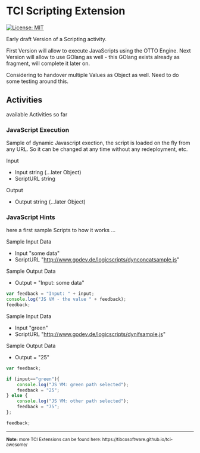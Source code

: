 # TCI Scripting Extension
[![License: MIT](https://img.shields.io/badge/License-MIT-yellow.svg)](https://opensource.org/licenses/MIT)

Early draft Version of a Scripting activity.

First Version will allow to execute JavaScripts using the OTTO Engine. 
Next Version will allow to use GOlang as well - this GOlang exists already as fragment, will complete it later on.

Considering to handover multiple Values as Object as well. Need to do some testing around this.

## Activities
available Activities so far
### JavaScript Execution 
Sample of dynamic Javascript exection, the script is loaded on the fly from any URL.
So it can be changed at any time without any redeployment, etc.

Input
- Input                 string (...later Object)
- ScriptURL             string

Output
- Output                string (...later Object)

### JavaScript Hints 
here a first sample Scripts to how it works ...

Sample Input Data
- Input "some data"
- ScriptURL "http://www.godev.de/logicscripts/dynconcatsample.js"

Sample Output Data
- Output = "Input: some data"

```js 
var feedback = "Input: " + input;
console.log("JS VM - the value " + feedback);
feedback;
```

Sample Input Data
- Input "green"
- ScriptURL "http://www.godev.de/logicscripts/dynifsample.js"

Sample Output Data
- Output = "25"

```js 
var feedback;

if (input=="green"){
	console.log("JS VM: green path selected");
	feedback = "25";
} else {
	console.log("JS VM: other path selected");
	feedback = "75";
};

feedback;
```

<hr>
<sub><b>Note:</b> more TCI Extensions can be found here: https://tibcosoftware.github.io/tci-awesome/ </sub>
